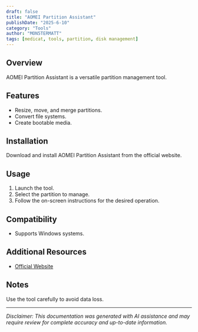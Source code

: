 ```yaml
---
draft: false
title: "AOMEI Partition Assistant"
publishDate: "2025-6-10"
category: "Tools"
author: "MON5TERMATT"
tags: [medicat, tools, partition, disk management]
---
```

## Overview
AOMEI Partition Assistant is a versatile partition management tool.

## Features
- Resize, move, and merge partitions.
- Convert file systems.
- Create bootable media.

## Installation
Download and install AOMEI Partition Assistant from the official website.

## Usage
1. Launch the tool.
2. Select the partition to manage.
3. Follow the on-screen instructions for the desired operation.

## Compatibility
- Supports Windows systems.

## Additional Resources
- [Official Website](https://www.aomeitech.com/pa/)

## Notes
Use the tool carefully to avoid data loss.

---

*Disclaimer: This documentation was generated with AI assistance and may require review for complete accuracy and up-to-date information.*